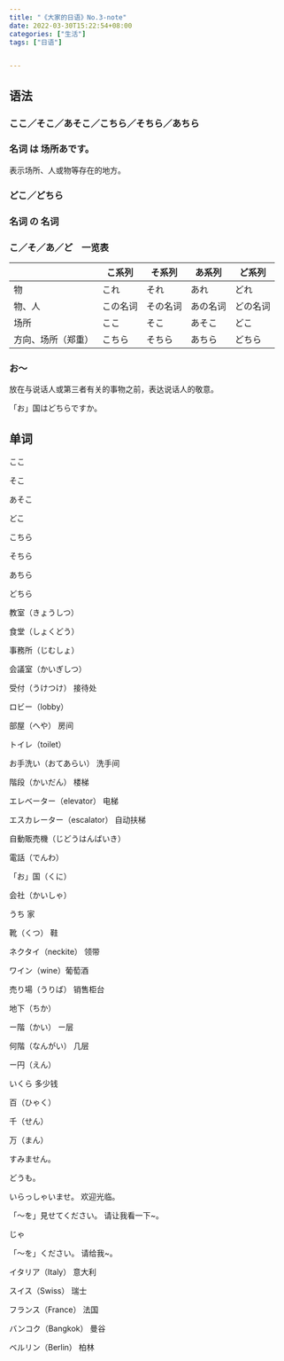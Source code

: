 ```yaml
---
title: "《大家的日语》No.3-note"
date: 2022-03-30T15:22:54+08:00
categories: ["生活"]
tags: ["日语"]


---
```


## 语法

### ここ／そこ／あそこ／こちら／そちら／あちら

### 名词 は 场所あです。

表示场所、人或物等存在的地方。

### どこ／どちら

### 名词 の 名词

### こ／そ／あ／ど　一览表

|                    | こ系列   | そ系列   | あ系列   | ど系列   |
| ------------------ | -------- | -------- | -------- | -------- |
| 物                 | これ     | それ     | あれ     | どれ     |
| 物、人             | この名词 | その名词 | あの名词 | どの名词 |
| 场所               | ここ     | そこ     | あそこ   | どこ     |
| 方向、场所（郑重） | こちら   | そちら   | あちら   | どちら   |

### お〜

放在与说话人或第三者有关的事物之前，表达说话人的敬意。

「お」国はどちらですか。

## 单词

ここ

そこ

あそこ

どこ



こちら

そちら

あちら

どちら



教室（きょうしつ）

食堂（しょくどう）

事務所（じむしょ）

会議室（かいぎしつ）

受付（うけつけ）	接待处

ロビー（lobby）

部屋（へや）	房间

トイレ（toilet）

お手洗い（おてあらい）	洗手间



階段（かいだん）	楼梯

エレベーター（elevator）	电梯

エスカレーター（escalator）	自动扶梯

自動販売機（じどうはんばいき）



電話（でんわ）

「お」国（くに）

会社（かいしゃ）

うち	家



靴（くつ）	鞋

ネクタイ（neckite）	领带

ワイン（wine）葡萄酒



売り場（うりば）	销售柜台

地下（ちか）

ー階（かい）	ー层

何階（なんがい）	几层



ー円（えん）

いくら	多少钱



百（ひゃく）

千（せん）

万（まん）



すみません。

どうも。



いらっしゃいませ。	欢迎光临。

「〜を」見せてください。	请让我看一下~。

じゃ

「〜を」ください。	请给我~。



イタリア（Italy）	意大利

スイス（Swiss）	瑞士

フランス（France）	法国

バンコク（Bangkok）	曼谷

ベルリン（Berlin）	柏林




